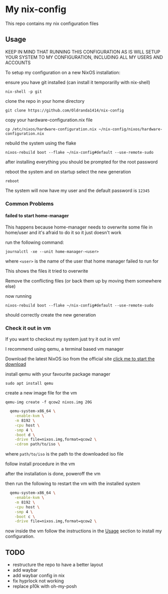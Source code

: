 # My nix-config

This repo contains my nix configuration files

## Usage

KEEP IN MIND THAT RUNNING THIS CONFIGURATION AS IS WILL SETUP YOUR SYSTEM TO MY CONFIGURATION, INCLUDING ALL MY USERS AND ACCOUNTS

To setup my configuration on a new NixOS installation:

ensure you have git installed (can install it temporarilly with nix-shell)

`nix-shell -p git`

clone the repo in your home directory

`git clone https://github.com/Oldranda1414/nix-config`

copy your hardware-configuration.nix file

`cp /etc/nixos/hardware-configuration.nix ~/nix-config/nixos/hardware-configuration.nix`

rebuild the system using the flake

`nixos-rebuild boot --flake ~/nix-config#default --use-remote-sudo`

after installing everything you should be prompted for the root password

reboot the system and on startup select the new generation

`reboot`

The system will now have my user and the default password is `12345`

### Common Problems

#### failed to start home-manager

This happens because home-manager needs to overwrite some file in home/user and it's afraid to do it so it just doesn't work

run the following command:

`journalctl -xe --unit home-manager-<user>`

where `<user>` is the name of the user that home manager failed to run for

This shows the files it tried to overwrite

Remove the conflicting files (or back them up by moving them somewhere else)

now running

`nixos-rebuild boot --flake ~/nix-config#default --use-remote-sudo`

should correctly create the new generation

### Check it out in vm

If you want to checkout my system just try it out in vm!

I recommend using qemu, a terminal based vm manager

Download the latest NixOS iso from the official site [click me to start the download](https://channels.nixos.org/nixos-24.11/latest-nixos-gnome-x86_64-linux.iso)

install qemu with your favourite package manager

`sudo apt install qemu`

create a new image file for the vm

`qemu-img create -f qcow2 nixos.img 20G`

```sh
  qemu-system-x86_64 \
    -enable-kvm \
    -m 8192 \
    -cpu host \
    -smp 4 \
    -boot d \
    -drive file=nixos.img,format=qcow2 \
    -cdrom path/to/iso \
```

where `path/to/iso` is the path to the downloaded iso file

follow install procedure in the vm

after the installation is done, poweroff the vm

then run the following to restart the vm with the installed system

```sh
  qemu-system-x86_64 \
    -enable-kvm \
    -m 8192 \
    -cpu host \
    -smp 4 \
    -boot c \
    -drive file=nixos.img,format=qcow2 \
```

now inside the vm follow the instructions in the [Usage](#usage) section to install my configuration.

## TODO

- restructure the repo to have a better layout
- add waybar
- add waybar config in nix
- fix hyprlock not working
- replace p10k with oh-my-posh
